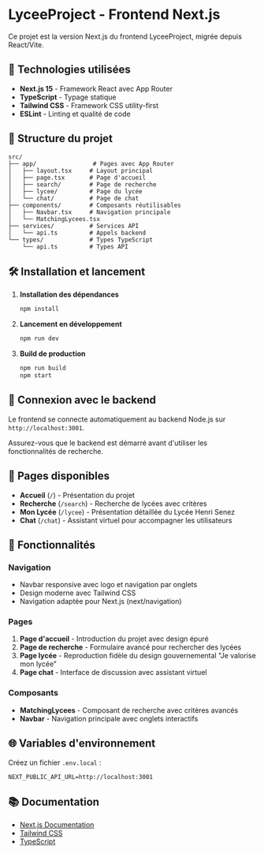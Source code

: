 # LyceeProject - Frontend Next.js

Ce projet est la version Next.js du frontend LyceeProject, migrée depuis React/Vite.

## 🚀 Technologies utilisées

- **Next.js 15** - Framework React avec App Router
- **TypeScript** - Typage statique
- **Tailwind CSS** - Framework CSS utility-first
- **ESLint** - Linting et qualité de code

## 📁 Structure du projet

```
src/
├── app/                # Pages avec App Router
│   ├── layout.tsx     # Layout principal
│   ├── page.tsx       # Page d'accueil
│   ├── search/        # Page de recherche
│   ├── lycee/         # Page du lycée
│   └── chat/          # Page de chat
├── components/        # Composants réutilisables
│   ├── Navbar.tsx     # Navigation principale
│   └── MatchingLycees.tsx
├── services/          # Services API
│   └── api.ts         # Appels backend
└── types/             # Types TypeScript
    └── api.ts         # Types API
```

## 🛠️ Installation et lancement

1. **Installation des dépendances**
   ```bash
   npm install
   ```

2. **Lancement en développement**
   ```bash
   npm run dev
   ```

3. **Build de production**
   ```bash
   npm run build
   npm start
   ```

## 🔗 Connexion avec le backend

Le frontend se connecte automatiquement au backend Node.js sur `http://localhost:3001`.

Assurez-vous que le backend est démarré avant d'utiliser les fonctionnalités de recherche.

## 📄 Pages disponibles

- **Accueil** (`/`) - Présentation du projet
- **Recherche** (`/search`) - Recherche de lycées avec critères
- **Mon Lycée** (`/lycee`) - Présentation détaillée du Lycée Henri Senez
- **Chat** (`/chat`) - Assistant virtuel pour accompagner les utilisateurs

## 🎨 Fonctionnalités

### Navigation
- Navbar responsive avec logo et navigation par onglets
- Design moderne avec Tailwind CSS
- Navigation adaptée pour Next.js (next/navigation)

### Pages
1. **Page d'accueil** - Introduction du projet avec design épuré
2. **Page de recherche** - Formulaire avancé pour rechercher des lycées
3. **Page lycée** - Reproduction fidèle du design gouvernemental "Je valorise mon lycée"
4. **Page chat** - Interface de discussion avec assistant virtuel

### Composants
- **MatchingLycees** - Composant de recherche avec critères avancés
- **Navbar** - Navigation principale avec onglets interactifs



## 🌐 Variables d'environnement

Créez un fichier `.env.local` :

```
NEXT_PUBLIC_API_URL=http://localhost:3001
```

## 📚 Documentation

- [Next.js Documentation](https://nextjs.org/docs)
- [Tailwind CSS](https://tailwindcss.com/docs)
- [TypeScript](https://www.typescriptlang.org/docs/)
